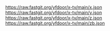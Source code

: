 https://raw.fastgit.org/yfdoor/x-tv/main/x.json
https://raw.fastgit.org/yfdoor/x-tv/main/y.json
https://raw.fastgit.org/yfdoor/x-tv/main/z.json
https://raw.fastgit.org/yfdoor/x-tv/main/zb.json